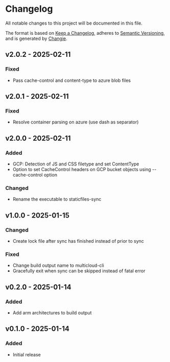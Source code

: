 # Changelog
All notable changes to this project will be documented in this file.

The format is based on [Keep a Changelog](https://keepachangelog.com/en/1.0.0/),
adheres to [Semantic Versioning](https://semver.org/spec/v2.0.0.html),
and is generated by [Changie](https://github.com/miniscruff/changie).


## v2.0.2 - 2025-02-11
### Fixed
* Pass cache-control and content-type to azure blob files

## v2.0.1 - 2025-02-11
### Fixed
* Resolve container parsing on azure (use dash as separator)

## v2.0.0 - 2025-02-11
### Added
* GCP: Detection of JS and CSS filetype and set ContentType
* Option to set CacheControl headers on GCP bucket objects using --cache-control option
### Changed
* Rename the executable to staticfiles-sync

## v1.0.0 - 2025-01-15
### Changed
* Create lock file after sync has finished instead of prior to sync
### Fixed
* Change build output name to multicloud-cli
* Gracefully exit when sync can be skipped instead of fatal error

## v0.2.0 - 2025-01-14
### Added
* Add arm architectures to build output

## v0.1.0 - 2025-01-14
### Added
* Initial release
